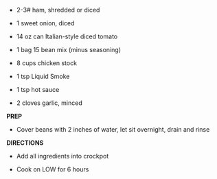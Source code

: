 -   2-3# ham, shredded or diced

-   1 sweet onion, diced

-   14 oz can Italian-style diced tomato

-   1 bag 15 bean mix (minus seasoning)

-   8 cups chicken stock

-   1 tsp Liquid Smoke

-   1 tsp hot sauce

-   2 cloves garlic, minced

**PREP**

-   Cover beans with 2 inches of water, let sit overnight, drain and
    rinse

**DIRECTIONS**

-   Add all ingredients into crockpot

-   Cook on LOW for 6 hours
